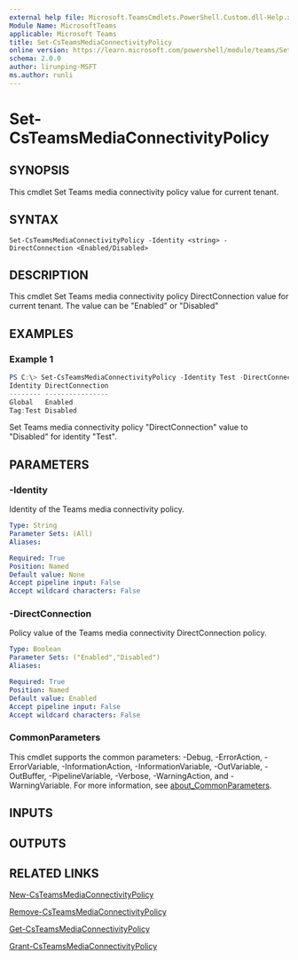 ```yaml
---
external help file: Microsoft.TeamsCmdlets.PowerShell.Custom.dll-Help.xml
Module Name: MicrosoftTeams
applicable: Microsoft Teams
title: Set-CsTeamsMediaConnectivityPolicy
online version: https://learn.microsoft.com/powershell/module/teams/Set-CsTeamsMediaConnectivityPolicy
schema: 2.0.0
author: lirunping-MSFT
ms.author: runli
---
```


# Set-CsTeamsMediaConnectivityPolicy

## SYNOPSIS

This cmdlet Set Teams media connectivity policy value for current tenant.

## SYNTAX

```
Set-CsTeamsMediaConnectivityPolicy -Identity <string> -DirectConnection <Enabled/Disabled>
```

## DESCRIPTION

This cmdlet Set Teams media connectivity policy DirectConnection value for current tenant. The value can be "Enabled" or "Disabled"

## EXAMPLES

### Example 1
```powershell
PS C:\> Set-CsTeamsMediaConnectivityPolicy -Identity Test -DirectConnection Disabled
Identity DirectConnection
-------- ----------------
Global   Enabled
Tag:Test Disabled
```

Set Teams media connectivity policy "DirectConnection" value to "Disabled" for identity "Test".

## PARAMETERS
### -Identity
Identity of the Teams media connectivity policy.

```yaml
Type: String
Parameter Sets: (All)
Aliases:

Required: True
Position: Named
Default value: None
Accept pipeline input: False
Accept wildcard characters: False
```
### -DirectConnection
Policy value of the Teams media connectivity DirectConnection policy.

```yaml
Type: Boolean
Parameter Sets: ("Enabled","Disabled")
Aliases:

Required: True
Position: Named
Default value: Enabled
Accept pipeline input: False
Accept wildcard characters: False
```

### CommonParameters
This cmdlet supports the common parameters: -Debug, -ErrorAction, -ErrorVariable, -InformationAction, -InformationVariable, -OutVariable, -OutBuffer, -PipelineVariable, -Verbose, -WarningAction, and -WarningVariable. For more information, see [about_CommonParameters](https://go.microsoft.com/fwlink/?LinkID=113216).

## INPUTS

## OUTPUTS

## RELATED LINKS

[New-CsTeamsMediaConnectivityPolicy](New-CsTeamsMediaConnectivityPolicy.md)

[Remove-CsTeamsMediaConnectivityPolicy](Remove-CsTeamsMediaConnectivityPolicy.yml)

[Get-CsTeamsMediaConnectivityPolicy](Get-CsTeamsMediaConnectivityPolicy.yml)

[Grant-CsTeamsMediaConnectivityPolicy](Grant-CsTeamsMediaConnectivityPolicy.yml)